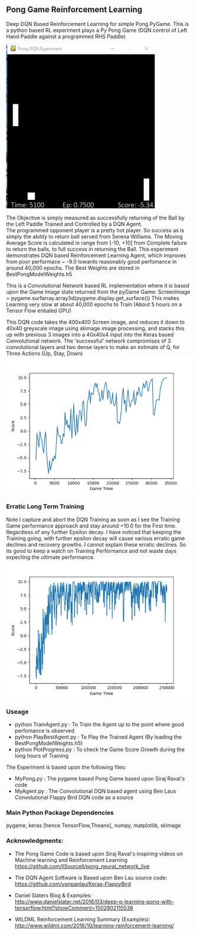 ## Pong Game Reinforcement Learning ##

Deep DQN Based Reinforcement Learning for simple Pong PyGame.  This is a python based RL experiment plays a Py Pong Game (DQN control of Left Hand Paddle against a programmed RHS Paddle)

![alt text](https://github.com/JulesVerny/PongConvolutionalDQN/blob/master/ScreenImage.PNG "Game Play")

The Objective is simply measured as successfully returning of the Ball by the Left Paddle Trained and Controlled by a DQN Agent.  
The programmed opponent player is a pretty hot player. So success as is simply the  ability to return ball served from Serena Williams.
The Moving Average Score is calculated in range from [-10, +10] from Complete failure to return the balls, to full success in returning the Ball. This experiment demonstrates DQN based Reinforcement Learning Agent, which improves from poor performace ~ -9.0 towards reasonably good  perfomance in around 40,000 epochs.  The Best Weights are stored in BestPongModelWeights.h5

This is a Convolutional Network based RL implementation where it is based upon the Game Image state returned from the pyGame Game:
ScreenImage = pygame.surfarray.array3d(pygame.display.get_surface()) 
This makes Learning very slow at about 40,000 epochs to Train (About 5 hours on a Tensor Flow enbaled GPU) 

This DQN code takes the 400x400 Screen image, and reduces it down to 40x40 greyscale image using skimage image processing, and stacks this up with previous 3 images into a 40x40x4 input into the Keras based Convolutional network.
The 'successful' network compromises of 3 convolutional layers and two dense layers to make an estimate of Q, for Three Actions (Up, Stay, Down)  
![alt text](https://github.com/JulesVerny/PongConvolutionalDQN/blob/master/FinalPerfomance.png "Score growth")      

### Erratic Long Term Training ###
Note I capture and abort the DQN Training as soon as I see the Training Game performance approach and stay around +10.0 for the First time.  Regardless of any further Epsilon decay.  I have noticed that keeping the Training going, with further epsilon decay  will cause various erratic game declines and recovery growths. I cannot explain these erratic declines.  So its good to keep a watch on Training Performance and not waste days expecting the ultimate performance. 
![alt text](https://github.com/JulesVerny/PongConvolutionalDQN/blob/master/Scoreat250000.png "Erratic Long Term Perfomance")

### Useage ###

* python TrainAgent.py   : To Train the Agent  up to the point where good perfomance is observed
* python PlayBestAgent.py  : To Play the Trained Agent (By loading the BestPongModelWeights.h5)
* python PlotProgress.py   : To check the Game Score Growth during the long hours of Training

The Experiment is based upon the following files:  
* MyPong.py   : The pygame based Pong Game based upon Siraj Raval's code
* MyAgent.py  : The Convolutional DQN based agent using Ben Laus Convolutional Flappy Bird DQN code as a source  

### Main Python Package Dependencies ###
pygame, keras [hence TensorFlow,Theano], numpy, matplotlib, skimage

### Acknowledgments: ###
* The  Pong Game Code is based upon Siraj Raval's inspiring videos on Machine learning and Reinforcement Learning 
https://github.com/llSourcell/pong_neural_network_live

* The DQN Agent Software is Based upon Ben Lau source code: 
https://github.com/yanpanlau/Keras-FlappyBird

* Daniel Slaters Blog & Examples:
http://www.danielslater.net/2016/03/deep-q-learning-pong-with-tensorflow.html?showComment=1502902115538

* WILDML Reinforcement Learning Summary (Examples):
http://www.wildml.com/2016/10/learning-reinforcement-learning/
